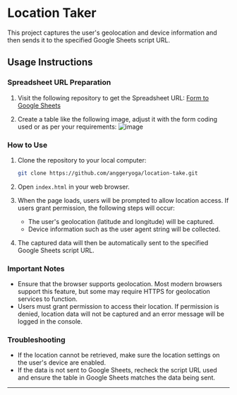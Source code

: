 # Location Taker

This project captures the user's geolocation and device information and then sends it to the specified Google Sheets script URL.

## Usage Instructions

### Spreadsheet URL Preparation

1. Visit the following repository to get the Spreadsheet URL:
   [Form to Google Sheets](https://github.com/jamiewilson/form-to-google-sheets)

2. Create a table like the following image, adjust it with the form coding used or as per your requirements:
![image](https://github.com/anggeryoga/location-take/assets/139601862/b1073a15-7c8e-4fac-9f31-7795d1339cda)

### How to Use

1. Clone the repository to your local computer:

    ```sh
    git clone https://github.com/anggeryoga/location-take.git
    ```

2. Open `index.html` in your web browser.

3. When the page loads, users will be prompted to allow location access. If users grant permission, the following steps will occur:
   - The user's geolocation (latitude and longitude) will be captured.
   - Device information such as the user agent string will be collected.

4. The captured data will then be automatically sent to the specified Google Sheets script URL.

### Important Notes

- Ensure that the browser supports geolocation. Most modern browsers support this feature, but some may require HTTPS for geolocation services to function.
- Users must grant permission to access their location. If permission is denied, location data will not be captured and an error message will be logged in the console.

### Troubleshooting

- If the location cannot be retrieved, make sure the location settings on the user's device are enabled.
- If the data is not sent to Google Sheets, recheck the script URL used and ensure the table in Google Sheets matches the data being sent.

---
